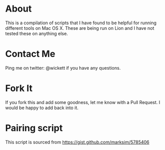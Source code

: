 About
=====

This is a compilation of scripts that I have found to be helpful for running different tools on Mac OS X.   These are being run on Lion and I have not tested these on anything else.

Contact Me
==========

Ping me on twitter: @wickett if you have any questions.

Fork It
=======

If you fork this and add some goodness, let me know with a Pull Request.  I would be happy to add back into it.

Pairing script
==============

This script is sourced from https://gist.github.com/marksim/5785406 
